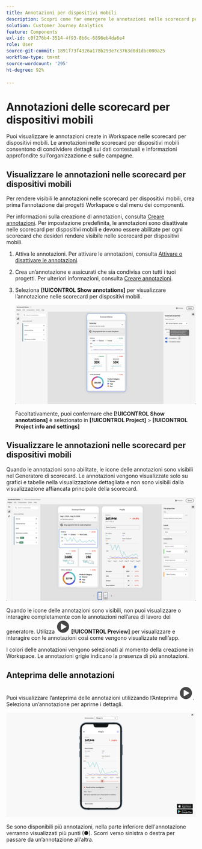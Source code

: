 ```yaml
---
title: Annotazioni per dispositivi mobili
description: Scopri come far emergere le annotazioni nelle scorecard per dispositivi mobili.
solution: Customer Journey Analytics
feature: Components
exl-id: c0f276b4-3514-4f93-8b6c-6896eb4da6e4
role: User
source-git-commit: 1891f73f4326a178b293e7c3763d0d1dbc000a25
workflow-type: tm+mt
source-wordcount: '295'
ht-degree: 92%

---
```



# Annotazioni delle scorecard per dispositivi mobili

Puoi visualizzare le annotazioni create in Workspace nelle scorecard per dispositivi mobili. Le annotazioni nelle scorecard per dispositivi mobili consentono di condividere dettagli sui dati contestuali e informazioni approfondite sull’organizzazione e sulle campagne.


## Visualizzare le annotazioni nelle scorecard per dispositivi mobili

Per rendere visibili le annotazioni nelle scorecard per dispositivi mobili, crea prima l’annotazione dai progetti Workspace o dal menu dei componenti.

Per informazioni sulla creazione di annotazioni, consulta [Creare annotazioni](create-annotations.md). Per impostazione predefinita, le annotazioni sono disattivate nelle scorecard per dispositivi mobili e devono essere abilitate per ogni scorecard che desideri rendere visibile nelle scorecard per dispositivi mobili.

1. Attiva le annotazioni. Per attivare le annotazioni, consulta [Attivare o disattivare le annotazioni](overview.md#turn-annotations-on-or-off).

1. Crea un’annotazione e assicurati che sia condivisa con tutti i tuoi progetti. Per ulteriori informazioni, consulta [Creare annotazioni](create-annotations.md).

1. Seleziona **[!UICONTROL Show annotations]** per visualizzare l’annotazione nelle scorecard per dispositivi mobili.

   ![Opzioni di annotazione per dispositivi mobili per le scorecard.](assets/annotations-scorecard-onoff.png)

   Facoltativamente, puoi confermare che **[!UICONTROL Show annotations]** è selezionato in **[!UICONTROL Project]** > **[!UICONTROL Project info and settings]**

## Visualizzare le annotazioni nelle scorecard per dispositivi mobili

Quando le annotazioni sono abilitate, le icone delle annotazioni sono visibili nel Generatore di scorecard. Le annotazioni vengono visualizzate solo su grafici e tabelle nella visualizzazione dettagliata e non sono visibili dalla visualizzazione affiancata principale della scorecard.

![Generatore di scorecard che evidenzia le icone delle annotazioni.](assets/annotations-scorecard.png)

Quando le icone delle annotazioni sono visibili, non puoi visualizzare o interagire completamente con le annotazioni nell’area di lavoro del generatore. Utilizza ![PlayCircle](/help/assets/icons/PlayCircle.svg) **[!UICONTROL Preview]** per visualizzare e interagire con le annotazioni così come vengono visualizzate nell’app.

I colori delle annotazioni vengono selezionati al momento della creazione in Workspace. Le annotazioni grigie indicano la presenza di più annotazioni.

## Anteprima delle annotazioni

Puoi visualizzare l’anteprima delle annotazioni utilizzando l’Anteprima ![PlayCircle](/help/assets/icons/PlayCircle.svg). Seleziona un’annotazione per aprirne i dettagli.

![Anteprima delle annotazioni della scorecard per dispositivi mobili](assets/annotations-scorecard-preview.png)

Se sono disponibili più annotazioni, nella parte inferiore dell&#39;annotazione verranno visualizzati più punti (●). Scorri verso sinistra o destra per passare da un’annotazione all’altra.
